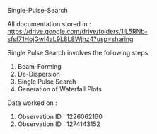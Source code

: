 Single-Pulse-Search

All documentation stored in :
https://drive.google.com/drive/folders/1iL5RNb-sfsf71HojGwl4aL9L8L8Wjhz4?usp=sharing

Single Pulse Search involves the following steps:
1) Beam-Forming
2) De-Dispersion 
3) Single Pulse Search 
4) Generation of Waterfall Plots 

Data worked on :
1) Observation ID : 1226062160 
2) Observation ID : 1274143152 
